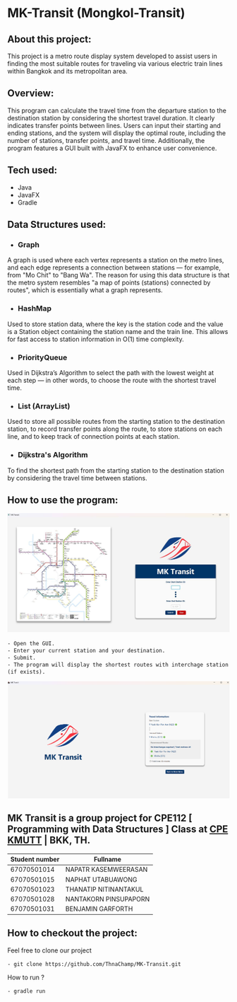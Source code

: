 # MK-Transit (Mongkol-Transit)

## About this project:

This project is a metro route display system developed to assist users in finding the most suitable routes for traveling via various electric train lines within Bangkok and its metropolitan area.

## Overview:

This program can calculate the travel time from the departure station to the destination station by considering the shortest travel duration. It clearly indicates transfer points between lines. Users can input their starting and ending stations, and the system will display the optimal route, including the number of stations, transfer points, and travel time. Additionally, the program features a GUI built with JavaFX to enhance user convenience.

## Tech used:
- Java
- JavaFX
- Gradle

## Data Structures used:
- ### Graph
A graph is used where each vertex represents a station on the metro lines, and each edge represents a connection between stations — for example, from "Mo Chit" to "Bang Wa". The reason for using this data structure is that the metro system resembles "a map of points (stations) connected by routes", which is essentially what a graph represents.

- ### HashMap
Used to store station data, where the key is the station code and the value is a Station object containing the station name and the train line. This allows for fast access to station information in O(1) time complexity.

- ### PriorityQueue 
Used in Dijkstra’s Algorithm to select the path with the lowest weight at each step — in other words, to choose the route with the shortest travel time.

- ### List (ArrayList)
Used to store all possible routes from the starting station to the destination station, to record transfer points along the route, to store stations on each line, and to keep track of connection points at each station.

- ### Dijkstra's Algorithm
To find the shortest path from the starting station to the destination station by considering the travel time between stations.

## How to use the program:
![Alt text](assets/input.jpg)
```
- Open the GUI.
- Enter your current station and your destination.
- Submit.
- The program will display the shortest routes with interchage station (if exists).
```

![Alt text](assets/output.png)

MK Transit is a group project for CPE112 [ Programming with Data Structures ] Class at [CPE KMUTT](https://www.cpe.kmutt.ac.th/en/) | BKK, TH.
---
| Student number | Fullname               | 
|----------------|------------------------|
| 67070501014    | NAPATR KASEMWEERASAN   |
| 67070501015    | NAPHAT UTABUAWONG      |
| 67070501023    | THANATIP NITINANTAKUL  |
| 67070501028    | NANTAKORN PINSUPAPORN  |
| 67070501031    | BENJAMIN GARFORTH      |

## How to checkout the project:

Feel free to clone our project 
```
- git clone https://github.com/ThnaChamp/MK-Transit.git
```
How to run ?
```
- gradle run
```